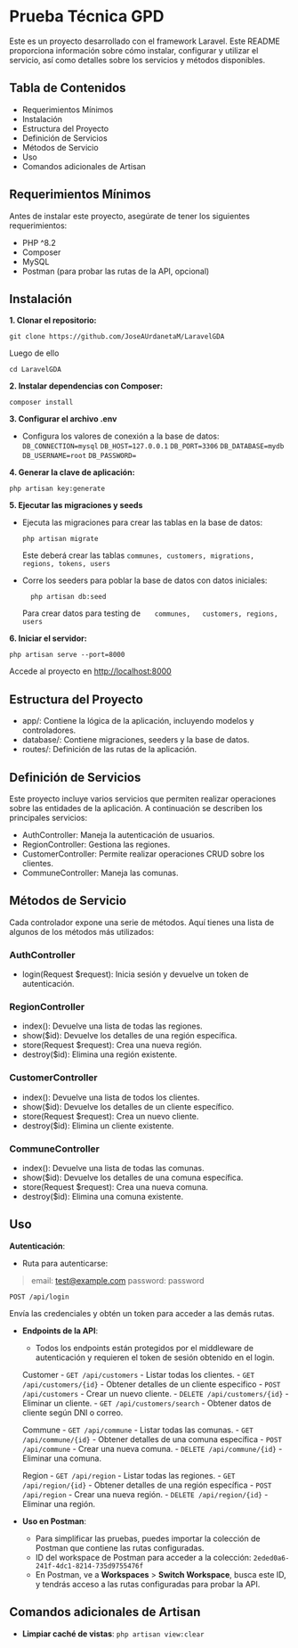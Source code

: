 ﻿
# Prueba Técnica GPD

Este es un proyecto desarrollado con el framework Laravel. Este README proporciona información sobre cómo instalar, configurar y utilizar el servicio, así como detalles sobre los servicios y métodos disponibles.

## Tabla de Contenidos

-   Requerimientos Mínimos
-   Instalación
-   Estructura del Proyecto
-   Definición de Servicios
-   Métodos de Servicio
-   Uso
-   Comandos adicionales de Artisan

## Requerimientos Mínimos

Antes de instalar este proyecto, asegúrate de tener los siguientes requerimientos:

-   PHP ^8.2
-   Composer 
-   MySQL
-   Postman (para probar las rutas de la API, opcional)

## Instalación

**1.  Clonar el repositorio:**  

	git clone https://github.com/JoseAUrdanetaM/LaravelGDA
        
  Luego de ello

	cd LaravelGDA	
        
**2.  Instalar dependencias con Composer:**  

    composer install
    
**3.  Configurar el archivo .env**
-   Configura los valores de conexión a la base de datos:  
``DB_CONNECTION=mysql``
``DB_HOST=127.0.0.1``
``DB_PORT=3306``
``DB_DATABASE=mydb``
``DB_USERNAME=root``
``DB_PASSWORD=``

**4.  Generar la clave de aplicación:**  

	php artisan key:generate
    
**5.  Ejecutar las migraciones y seeds**
    
-   Ejecuta las migraciones para crear las tablas en la base de datos:  

		php artisan migrate
	
	Este deberá crear las tablas
	``
	communes,
	customers,
	migrations,
	regions,
	tokens,
	users
	``
    
-   Corre los seeders para poblar la base de datos con datos iniciales:  
		  
		  php artisan db:seed
	 
	 Para crear datos para testing de 
   ``	communes,	customers, regions, users``
    

**6.  Iniciar el servidor:**  

    php artisan serve --port=8000  
    
   Accede al proyecto en [http://localhost:8000](http://localhost:8000)
    

## Estructura del Proyecto

-   app/: Contiene la lógica de la aplicación, incluyendo modelos y controladores.
-   database/: Contiene migraciones, seeders y la base de datos.
-   routes/: Definición de las rutas de la aplicación.

## Definición de Servicios

Este proyecto incluye varios servicios que permiten realizar operaciones sobre las entidades de la aplicación. A continuación se describen los principales servicios:

-   AuthController: Maneja la autenticación de usuarios.
-   RegionController: Gestiona las regiones.
-   CustomerController: Permite realizar operaciones CRUD sobre los clientes.
-   CommuneController: Maneja las comunas.


## Métodos de Servicio

Cada controlador expone una serie de métodos. Aquí tienes una lista de algunos de los métodos más utilizados:

### AuthController

-   login(Request $request): Inicia sesión y devuelve un token de autenticación.

### RegionController

-   index(): Devuelve una lista de todas las regiones.
-   show($id): Devuelve los detalles de una región específica.
-   store(Request $request): Crea una nueva región.
-   destroy($id): Elimina una región existente.

### CustomerController

-   index(): Devuelve una lista de todos los clientes.
-   show($id): Devuelve los detalles de un cliente específico.
-   store(Request $request): Crea un nuevo cliente.
-   destroy($id): Elimina un cliente existente.

### CommuneController

-   index(): Devuelve una lista de todas las comunas.
-   show($id): Devuelve los detalles de una comuna específica.
-   store(Request $request): Crea una nueva comuna.
-   destroy($id): Elimina una comuna existente.

## Uso

**Autenticación**:

-   Ruta para autenticarse:

> email: test@example.com password: password

``POST /api/login``

 Envía las credenciales y obtén un token para acceder a las demás rutas.
-   **Endpoints de la API**:
    
    -   Todos los endpoints están protegidos por el middleware de autenticación y requieren el token de sesión obtenido en el login. 
    
     Customer
        -   `GET /api/customers` - Listar todas los clientes.
        -   `GET /api/customers/{id}` - Obtener detalles de un cliente especifico
        -   `POST /api/customers` - Crear un nuevo cliente.
        -   `DELETE /api/customers/{id}` - Eliminar un cliente.
        -  `GET /api/customers/search` - Obtener datos de cliente según DNI o correo.


     Commune
        -   `GET /api/commune` - Listar todas las comunas.
        -   `GET /api/commune/{id}` - Obtener detalles de una comuna específica
        -   `POST /api/commune` - Crear una nueva comuna.
        -   `DELETE /api/commune/{id}` - Eliminar una comuna.
               
     Region
        -   `GET /api/region` - Listar todas las regiones.
        -   `GET /api/region/{id}` - Obtener detalles de una región específica
        -   `POST /api/region` - Crear una nueva región.
        -   `DELETE /api/region/{id}` - Eliminar una región.

-   **Uso en Postman**:
    
    -   Para simplificar las pruebas, puedes importar la colección de Postman que contiene las rutas configuradas.
    -   ID del workspace de Postman para acceder a la colección: `2eded0a6-241f-4dc1-8214-735d9755476f`
    -   En Postman, ve a **Workspaces** > **Switch Workspace**, busca este ID, y tendrás acceso a las rutas configuradas para probar la API.
## Comandos adicionales de Artisan

-   **Limpiar caché de vistas**:
``php artisan view:clear``

